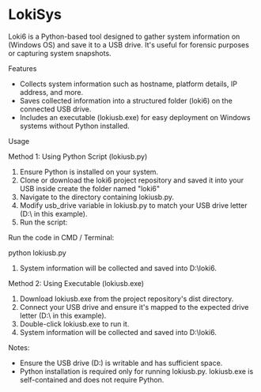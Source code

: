 # LokiSys
Loki6 is a Python-based tool designed to gather system information on (Windows OS) and save it to a USB drive. It's useful for forensic purposes or capturing system snapshots.

Features

* Collects system information such as hostname, platform details, IP address, and more.
* Saves collected information into a structured folder (loki6) on the connected USB drive.
* Includes an executable (lokiusb.exe) for easy deployment on Windows systems without Python installed.

Usage

Method 1: Using Python Script (lokiusb.py)

1. Ensure Python is installed on your system.
2. Clone or download the loki6 project repository and saved it into your USB inside create the folder named "loki6"
3. Navigate to the directory containing lokiusb.py.
4. Modify usb_drive variable in lokiusb.py to match your USB drive letter (D:\ in this example).
5. Run the script:

Run the code in CMD / Terminal:

python lokiusb.py


1. System information will be collected and saved into D:\loki6.

Method 2: Using Executable (lokiusb.exe)

1. Download lokiusb.exe from the project repository's dist directory.
2. Connect your USB drive and ensure it's mapped to the expected drive letter (D:\ in this example).
3. Double-click lokiusb.exe to run it.
4. System information will be collected and saved into D:\loki6.

Notes:

* Ensure the USB drive (D:\) is writable and has sufficient space.
* Python installation is required only for running lokiusb.py. lokiusb.exe is self-contained and does not require Python.

